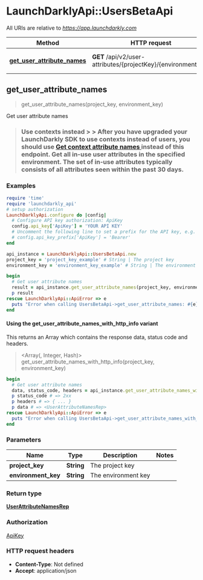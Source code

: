 # LaunchDarklyApi::UsersBetaApi

All URIs are relative to *https://app.launchdarkly.com*

| Method | HTTP request | Description |
| ------ | ------------ | ----------- |
| [**get_user_attribute_names**](UsersBetaApi.md#get_user_attribute_names) | **GET** /api/v2/user-attributes/{projectKey}/{environmentKey} | Get user attribute names |


## get_user_attribute_names

> <UserAttributeNamesRep> get_user_attribute_names(project_key, environment_key)

Get user attribute names

> ### Use contexts instead > > After you have upgraded your LaunchDarkly SDK to use contexts instead of users, you should use [Get context attribute names ](https://launchdarkly.com/docs/ld-docs/api/contexts/get-context-attribute-names) instead of this endpoint.  Get all in-use user attributes in the specified environment. The set of in-use attributes typically consists of all attributes seen within the past 30 days. 

### Examples

```ruby
require 'time'
require 'launchdarkly_api'
# setup authorization
LaunchDarklyApi.configure do |config|
  # Configure API key authorization: ApiKey
  config.api_key['ApiKey'] = 'YOUR API KEY'
  # Uncomment the following line to set a prefix for the API key, e.g. 'Bearer' (defaults to nil)
  # config.api_key_prefix['ApiKey'] = 'Bearer'
end

api_instance = LaunchDarklyApi::UsersBetaApi.new
project_key = 'project_key_example' # String | The project key
environment_key = 'environment_key_example' # String | The environment key

begin
  # Get user attribute names
  result = api_instance.get_user_attribute_names(project_key, environment_key)
  p result
rescue LaunchDarklyApi::ApiError => e
  puts "Error when calling UsersBetaApi->get_user_attribute_names: #{e}"
end
```

#### Using the get_user_attribute_names_with_http_info variant

This returns an Array which contains the response data, status code and headers.

> <Array(<UserAttributeNamesRep>, Integer, Hash)> get_user_attribute_names_with_http_info(project_key, environment_key)

```ruby
begin
  # Get user attribute names
  data, status_code, headers = api_instance.get_user_attribute_names_with_http_info(project_key, environment_key)
  p status_code # => 2xx
  p headers # => { ... }
  p data # => <UserAttributeNamesRep>
rescue LaunchDarklyApi::ApiError => e
  puts "Error when calling UsersBetaApi->get_user_attribute_names_with_http_info: #{e}"
end
```

### Parameters

| Name | Type | Description | Notes |
| ---- | ---- | ----------- | ----- |
| **project_key** | **String** | The project key |  |
| **environment_key** | **String** | The environment key |  |

### Return type

[**UserAttributeNamesRep**](UserAttributeNamesRep.md)

### Authorization

[ApiKey](../README.md#ApiKey)

### HTTP request headers

- **Content-Type**: Not defined
- **Accept**: application/json

